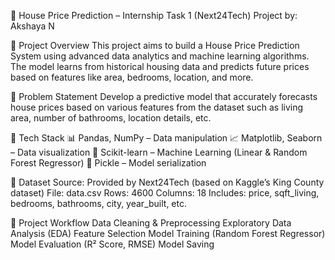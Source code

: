 🏡 House Price Prediction – Internship Task 1 (Next24Tech)
Project by: Akshaya N 

📌 Project Overview
This project aims to build a House Price Prediction System using advanced data analytics and machine learning algorithms.
The model learns from historical housing data and predicts future prices based on features like area, bedrooms, location, and more.

🧠 Problem Statement
Develop a predictive model that accurately forecasts house prices based on various features from the dataset such as living area, number of bathrooms, location details, etc.

🧰 Tech Stack
📊 Pandas, NumPy – Data manipulation
📈 Matplotlib, Seaborn – Data visualization
🧹 Scikit-learn – Machine Learning (Linear & Random Forest Regressor)
💾 Pickle – Model serialization

📁 Dataset
Source: Provided by Next24Tech (based on Kaggle’s King County dataset)
File: data.csv
Rows: 4600
Columns: 18
Includes: price, sqft_living, bedrooms, bathrooms, city, year_built, etc.

🚀 Project Workflow
Data Cleaning & Preprocessing
Exploratory Data Analysis (EDA)
Feature Selection
Model Training (Random Forest Regressor)
Model Evaluation (R² Score, RMSE)
Model Saving

